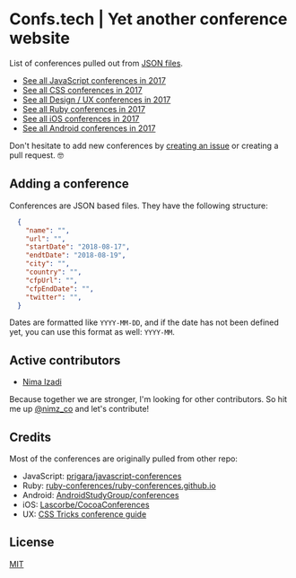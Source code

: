 # Confs.tech | Yet another conference website

List of conferences pulled out from [JSON files](https://github.com/nimzco/confs.tech/tree/master/conferences).
- [See all JavaScript conferences in 2017](https://confs.tech/2017/javascript)
- [See all CSS conferences in 2017](https://confs.tech/2017/css)
- [See all Design / UX conferences in 2017](https://confs.tech/2017/ux)
- [See all Ruby conferences in 2017](https://confs.tech/2017/ruby)
- [See all iOS conferences in 2017](https://confs.tech/2017/ios)
- [See all Android conferences in 2017](https://confs.tech/2017/android)

Don't hesitate to add new conferences by [creating an issue](https://github.com/nimzco/confs.tech/issues/new) or creating a pull request. 🤓

## Adding a conference

Conferences are JSON based files. They have the following structure:

```json
  {
    "name": "",
    "url": "",
    "startDate": "2018-08-17",
    "endtDate": "2018-08-19",
    "city": "",
    "country": "",
    "cfpUrl": "",
    "cfpEndDate": "",
    "twitter": "",
  }
```
Dates are formatted like `YYYY-MM-DD`, and if the date has not been defined yet, you can use this format as well: `YYYY-MM`.

## Active contributors
- [Nima Izadi](https://nimz.co)

Because together we are stronger, I'm looking for other contributors. So hit me up [@nimz_co](https://twitter.com/nimz_co) and let's contribute!

## Credits
Most of the conferences are originally pulled from other repo:
- JavaScript: [prigara/javascript-conferences](https://github.com/prigara/javascript-conferences)
- Ruby: [ruby-conferences/ruby-conferences.github.io](https://github.com/ruby-conferences/ruby-conferences.github.io)
- Android: [AndroidStudyGroup/conferences](https://github.com/AndroidStudyGroup/conferences)
- iOS: [Lascorbe/CocoaConferences](https://github.com/Lascorbe/CocoaConferences)
- UX: [CSS Tricks conference guide](https://css-tricks.com/guide-2017-conferences)

## License

[MIT](LICENSE.md)
